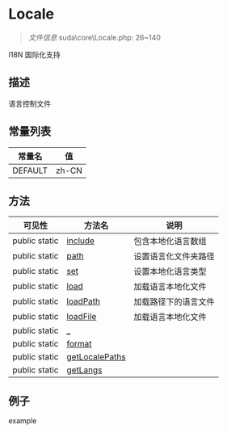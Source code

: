 #  Locale 

> *文件信息* suda\core\Locale.php: 26~140


I18N 国际化支持


## 描述



语言控制文件
## 常量列表
| 常量名  |  值|
|--------|----|
|DEFAULT | zh-CN | 



## 方法

| 可见性 | 方法名 | 说明 |
|--------|-------|------|
|  public  static|[include](Locale/include.md) | 包含本地化语言数组 |
|  public  static|[path](Locale/path.md) | 设置语言化文件夹路径 |
|  public  static|[set](Locale/set.md) | 设置本地化语言类型 |
|  public  static|[load](Locale/load.md) | 加载语言本地化文件 |
|  public  static|[loadPath](Locale/loadPath.md) | 加载路径下的语言文件 |
|  public  static|[loadFile](Locale/loadFile.md) | 加载语言本地化文件 |
|  public  static|[_](Locale/_.md) |  |
|  public  static|[format](Locale/format.md) |  |
|  public  static|[getLocalePaths](Locale/getLocalePaths.md) |  |
|  public  static|[getLangs](Locale/getLangs.md) |  |
 

## 例子

example